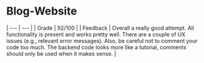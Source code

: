 # Blog-Website

| --- | --- |
| Grade | 92/100 |
| Feedback | Overall a really good
attempt. All functionality is present and works pretty well. There are a couple of UX issues (e.g., relevant error messages). Also, be careful not to comment your code too much. The backend code looks more like a tutorial, comments should only be used when it makes sense. |
